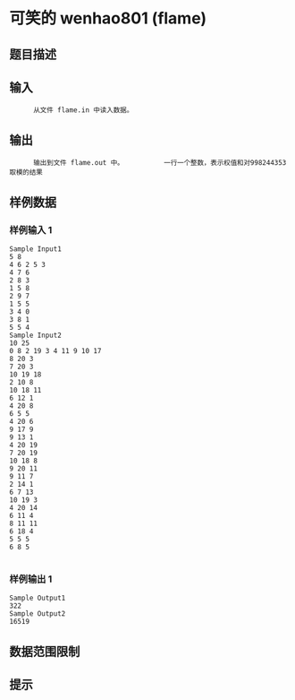 # 可笑的 wenhao801 (flame)

## 题目描述



## 输入


          从文件 flame.in 中读入数据。                  

## 输出


          输出到文件 flame.out 中。          一行一个整数，表示权值和对998244353取模的结果         

## 样例数据

### 样例输入 1

```
Sample Input1
5 8
4 6 2 5 3
4 7 6
2 8 3
1 5 8
2 9 7
1 5 5
3 4 0
3 8 1
5 5 4 
Sample Input2
10 25
0 8 2 19 3 4 11 9 10 17
8 20 3
7 20 3
10 19 18
2 10 8
10 18 11
6 12 1
4 20 8
6 5 5
4 20 6
9 17 9
9 13 1
4 20 19
7 20 19
10 18 8
9 20 11
9 11 7
2 14 1
6 7 13
10 19 3
4 20 14
6 11 4
8 11 11
6 18 4
5 5 5
6 8 5 
 

```

### 样例输出 1

```
Sample Output1
322
Sample Output2
16519

```


## 数据范围限制



## 提示


